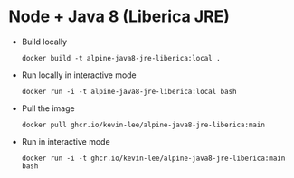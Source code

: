 # Node + Java 8 (Liberica JRE)

* Build locally
  ```shell
  docker build -t alpine-java8-jre-liberica:local .
  ```

* Run locally in interactive mode
  ```shell
  docker run -i -t alpine-java8-jre-liberica:local bash
  ```

* Pull the image
  ```shell
  docker pull ghcr.io/kevin-lee/alpine-java8-jre-liberica:main
  ```

* Run in interactive mode
  ```shell
  docker run -i -t ghcr.io/kevin-lee/alpine-java8-jre-liberica:main bash
  ```
